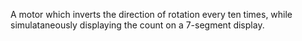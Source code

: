 A motor which inverts the direction of rotation every ten times, while simulataneously displaying the count on a 7-segment display.

